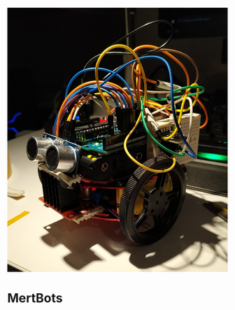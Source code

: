 ![photo](https://github.com/mertfozzy/MertBots/blob/main/IMG_20210305_230412-min.jpg?raw=true)
# MertBots
